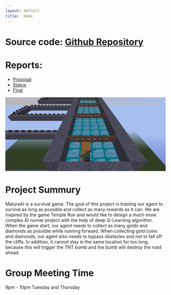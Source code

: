 ```yaml
---
layout: default
title:  Home
---
```


# Source code: [Github Repository](https://github.com/haodonq/MatureAI)

# Reports:
- [Proposal](proposal.html)
- [Status](status.html)
- [Final](final.html)

<p align="center">
<img width="1000" alt="ppo trainer - graph" src="img/cover.png">
</p>



# Project Summury
MatureAI is a survival game. The goal of this project is training our agent to survive as long as possible and collect as many rewards as it can. We are inspired by the game Temple Run and would like to design a much more complex AI runner project with the help of deep Q-Learning algorithm. 
When the game start, our agent needs to collect as many golds and diamonds as possible while running forward. When collecting gold coins and diamonds, our agent also needs to bypass obstacles and not to fall off the cliffs. In addition, it cannot stay in the same location for too long, because this will trigger the TNT bomb and the bumb will destroy the road ahead. 


# Group Meeting Time
9pm - 10pm Tuesday and Thursday


[quickref]: https://github.com/mundimark/quickrefs/blob/master/HTML.md
